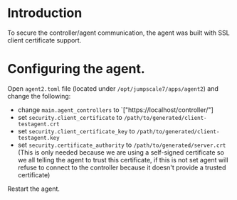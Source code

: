 


# Introduction
To secure the controller/agent communication, the agent was built with SSL client certificate support. 

# Configuring the agent.
Open `agent2.toml` file (located under `/opt/jumpscale7/apps/agent2`) and change the following:
* change `main.agent_controllers` to `["https://localhost/controller/"]
* set `security.client_certificate` to `/path/to/generated/client-testagent.crt`
* set `security.client_certificate_key` to `/path/to/generated/client-testagent.key`
* set `security.certificate_authority` to `/path/to/generated/server.crt` (This is only needed because we are using a self-signed certificate so we all telling the agent to trust this certificate, if this is not set agent will refuse to connect to the controller because it doesn't provide a trusted certificate)

Restart the agent.

